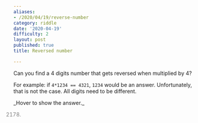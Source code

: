 ```yaml
---
aliases:
- /2020/04/19/reverse-number
category: riddle
date: '2020-04-19'
difficulty: 2
layout: post
published: true
title: Reversed number

---
```


Can you find a 4 digits number that gets reversed when multiplied by 4?

For example: if `4*1234 == 4321`, `1234` would be an answer. Unfortunately, that is not the case.
All digits need to be different.


<div markdown="1" class='answer-title'>_Hover to show the answer._
</div>
<div class='answer-wrapper'>
<div markdown="1" class='answer' style="color: grey">

2178.

</div>
</div>